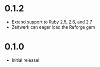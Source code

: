 # 0.1.2

- Extend support to Ruby 2.5, 2.6, and 2.7
- Zeitwerk can eager load the Reforge gem

# 0.1.0

- Initial release!
